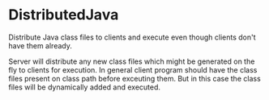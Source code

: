 # DistributedJava
Distribute Java class files to clients and execute even though clients don't have them already.

Server will distribute any new class files which might be generated on the fly to clients for execution. In general client program should have the class files present on class path before exceuting them. But in this case the class files will be dynamically added and executed.
